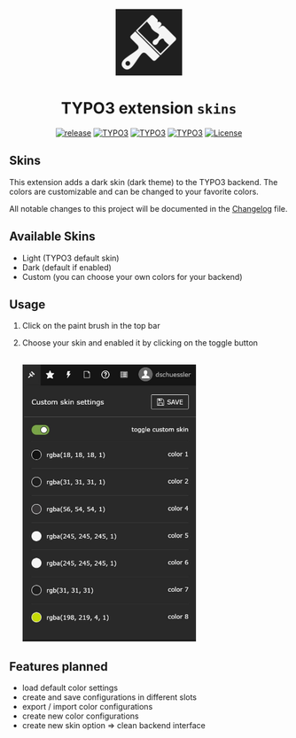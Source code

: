 <div align="center" >
    <img src="Resources/Public/Icon/Extension.svg" width="120px" height="120px" alt="Skins" title="TYPO3 extension skins" style="margin: 0 auto;">

# TYPO3 extension `skins`

[![release](https://img.shields.io/github/v/release/Dominik-Sch/skins?sort=semver)](https://github.com/Dominik-Sch/skins/releases/latest)
[![TYPO3](https://img.shields.io/badge/TYPO3-v12-ff8700)](https://typo3.org/)
[![TYPO3](https://img.shields.io/badge/TYPO3-v11-ff8700)](https://typo3.org/)
[![TYPO3](https://img.shields.io/badge/TYPO3-v10-ff8700)](https://typo3.org/)
[![License](https://img.shields.io/github/license/Dominik-Sch/skins)](LICENSE)
</div>

## Skins
This extension adds a dark skin (dark theme) to the TYPO3 backend. The colors are customizable and can be changed to your favorite colors.

All notable changes to this project will be documented in the [Changelog](CHANGELOG.md) file.

## Available Skins
- Light (TYPO3 default skin)
- Dark (default if enabled)
- Custom (you can choose your own colors for your backend)

## Usage
1. Click on the paint brush in the top bar
2. Choose your skin and enabled it by clicking on the toggle button

    <br><img src="Documentation/Resources/skins-be-dropdown.jpg" height="500px">

## Features planned 
- load default color settings
- create and save configurations in different slots
- export / import color configurations
- create new color configurations
- create new skin option => clean backend interface
